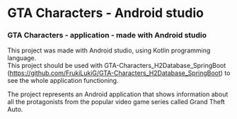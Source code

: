 # GTA Characters - Android studio

### GTA Characters - application - made with Android studio

This project was made with Android studio, using Kotlin programming language.  
This project should be used with GTA-Characters_H2Database_SpringBoot (https://github.com/FrukiLukiG/GTA-Characters_H2Database_SpringBoot) to see the whole application functioning.

The project represents an Android application that shows information about all the protagonists from the popular video game series called Grand Theft Auto.
